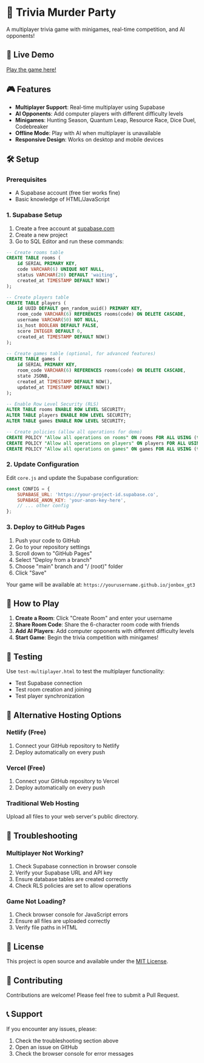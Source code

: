 # 🎯 Trivia Murder Party

A multiplayer trivia game with minigames, real-time competition, and AI opponents!

## 🚀 Live Demo

[Play the game here!](https://yourusername.github.io/jonbox_gt3)

## 🎮 Features

- **Multiplayer Support**: Real-time multiplayer using Supabase
- **AI Opponents**: Add computer players with different difficulty levels
- **Minigames**: Hunting Season, Quantum Leap, Resource Race, Dice Duel, Codebreaker
- **Offline Mode**: Play with AI when multiplayer is unavailable
- **Responsive Design**: Works on desktop and mobile devices

## 🛠️ Setup

### Prerequisites
- A Supabase account (free tier works fine)
- Basic knowledge of HTML/JavaScript

### 1. Supabase Setup

1. Create a free account at [supabase.com](https://supabase.com)
2. Create a new project
3. Go to SQL Editor and run these commands:

```sql
-- Create rooms table
CREATE TABLE rooms (
    id SERIAL PRIMARY KEY,
    code VARCHAR(6) UNIQUE NOT NULL,
    status VARCHAR(20) DEFAULT 'waiting',
    created_at TIMESTAMP DEFAULT NOW()
);

-- Create players table
CREATE TABLE players (
    id UUID DEFAULT gen_random_uuid() PRIMARY KEY,
    room_code VARCHAR(6) REFERENCES rooms(code) ON DELETE CASCADE,
    username VARCHAR(50) NOT NULL,
    is_host BOOLEAN DEFAULT FALSE,
    score INTEGER DEFAULT 0,
    created_at TIMESTAMP DEFAULT NOW()
);

-- Create games table (optional, for advanced features)
CREATE TABLE games (
    id SERIAL PRIMARY KEY,
    room_code VARCHAR(6) REFERENCES rooms(code) ON DELETE CASCADE,
    state JSONB,
    created_at TIMESTAMP DEFAULT NOW(),
    updated_at TIMESTAMP DEFAULT NOW()
);

-- Enable Row Level Security (RLS)
ALTER TABLE rooms ENABLE ROW LEVEL SECURITY;
ALTER TABLE players ENABLE ROW LEVEL SECURITY;
ALTER TABLE games ENABLE ROW LEVEL SECURITY;

-- Create policies (allow all operations for demo)
CREATE POLICY "Allow all operations on rooms" ON rooms FOR ALL USING (true);
CREATE POLICY "Allow all operations on players" ON players FOR ALL USING (true);
CREATE POLICY "Allow all operations on games" ON games FOR ALL USING (true);
```

### 2. Update Configuration

Edit `core.js` and update the Supabase configuration:

```javascript
const CONFIG = {
    SUPABASE_URL: 'https://your-project-id.supabase.co',
    SUPABASE_ANON_KEY: 'your-anon-key-here',
    // ... other config
};
```

### 3. Deploy to GitHub Pages

1. Push your code to GitHub
2. Go to your repository settings
3. Scroll down to "GitHub Pages"
4. Select "Deploy from a branch"
5. Choose "main" branch and "/ (root)" folder
6. Click "Save"

Your game will be available at: `https://yourusername.github.io/jonbox_gt3`

## 🎯 How to Play

1. **Create a Room**: Click "Create Room" and enter your username
2. **Share Room Code**: Share the 6-character room code with friends
3. **Add AI Players**: Add computer opponents with different difficulty levels
4. **Start Game**: Begin the trivia competition with minigames!

## 🧪 Testing

Use `test-multiplayer.html` to test the multiplayer functionality:
- Test Supabase connection
- Test room creation and joining
- Test player synchronization

## 🔧 Alternative Hosting Options

### Netlify (Free)
1. Connect your GitHub repository to Netlify
2. Deploy automatically on every push

### Vercel (Free)
1. Connect your GitHub repository to Vercel
2. Deploy automatically on every push

### Traditional Web Hosting
Upload all files to your web server's public directory.

## 🐛 Troubleshooting

### Multiplayer Not Working?
1. Check Supabase connection in browser console
2. Verify your Supabase URL and API key
3. Ensure database tables are created correctly
4. Check RLS policies are set to allow operations

### Game Not Loading?
1. Check browser console for JavaScript errors
2. Ensure all files are uploaded correctly
3. Verify file paths in HTML

## 📝 License

This project is open source and available under the [MIT License](LICENSE).

## 🤝 Contributing

Contributions are welcome! Please feel free to submit a Pull Request.

## 📞 Support

If you encounter any issues, please:
1. Check the troubleshooting section above
2. Open an issue on GitHub
3. Check the browser console for error messages 